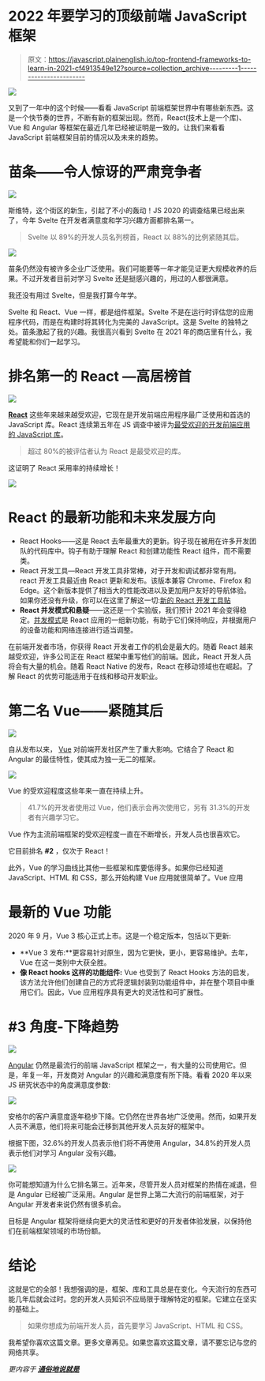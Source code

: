 # 2022 年要学习的顶级前端 JavaScript 框架

> 原文：<https://javascript.plainenglish.io/top-frontend-frameworks-to-learn-in-2021-cf4913549e12?source=collection_archive---------1----------------------->

![](img/b31e276d1c84c21cb2a64b8ab176a8db.png)

又到了一年中的这个时候——看看 JavaScript 前端框架世界中有哪些新东西。这是一个快节奏的世界，不断有新的框架出现。然而，React(技术上是一个库)、Vue 和 Angular 等框架在最近几年已经被证明是一致的。让我们来看看 JavaScript 前端框架目前的情况以及未来的趋势。

# 苗条——令人惊讶的严肃竞争者

![](img/b7650c7857a40b91ecf120eda6eee23f.png)

斯维特，这个街区的新生，引起了不小的轰动！JS 2020 的调查结果已经出来了，今年 Svelte 在开发者满意度和学习兴趣方面都排名第一。

> Svelte 以 89%的开发人员名列榜首，React 以 88%的比例紧随其后。

![](img/ba83b8250f593c6ca480d443854b6be5.png)

苗条仍然没有被许多企业广泛使用。我们可能要等一年才能见证更大规模收养的后果。不过开发者目前对学习 Svelte 还是挺感兴趣的，用过的人都很满意。

我还没有用过 Svelte，但是我打算今年学。

Svelte 和 React、Vue 一样，都是组件框架。Svelte 不是在运行时评估您的应用程序代码，而是在构建时将其转化为完美的 JavaScript。这是 Svelte 的独特之处。苗条激起了我的兴趣。我很高兴看到 Svelte 在 2021 年的商店里有什么，我希望能和你们一起学习。

# 排名第一的 React —高居榜首

![](img/5c2701d78bd3b41e9820452d97eea354.png)

[**React**](https://github.com/facebook/react/) 这些年来越来越受欢迎，它现在是开发前端应用程序最广泛使用和首选的 JavaScript 库。React 连续第五年在 JS 调查中被评为[最受欢迎的开发前端应用的 JavaScript 库](https://2020.stateofjs.com/en-US/technologies/front-end-frameworks/)。

> 超过 80%的被评估者认为 React 是最受欢迎的库。

这证明了 React 采用率的持续增长！

![](img/fff8e68c1dd21c2427533cd4326a9347.png)

# React 的最新功能和未来发展方向

*   React Hooks——这是 React 去年最重大的更新。钩子现在被用在许多开发团队的代码库中。钩子有助于理解 React 和创建功能性 React 组件，而不需要类。
*   React 开发工具—React 开发工具非常棒，对于开发和调试都非常有用。react 开发工具最近由 React 更新和发布。该版本兼容 Chrome、Firefox 和 Edge。这个新版本提供了相当大的性能改进以及更加用户友好的导航体验。如果你还没有升级，你可以在这里了解这一切:[新的 React 开发工具贴](https://reactjs.org/blog/2019/08/15/new-react-devtools.html)
*   **React 并发模式和悬疑**——这还是一个实验版，我们预计 2021 年会变得稳定。[并发模式](https://reactjs.org/docs/concurrent-mode-intro.html)是 React 应用的一组新功能，有助于它们保持响应，并根据用户的设备功能和网络连接进行适当调整。

在前端开发者市场，你获得 React 开发者工作的机会是最大的。随着 React 越来越受欢迎，许多公司正在 React 框架中重写他们的前端。因此，React 开发人员将会有大量的机会。随着 React Native 的发布，React 在移动领域也在崛起。了解 React 的优势可能适用于在线和移动开发职业。

# 第二名 Vue——紧随其后

![](img/5be68c8bc24cbf7ffcf860eeb8f025c9.png)

自从发布以来， [Vue](https://vuejs.org/) 对前端开发社区产生了重大影响。它结合了 React 和 Angular 的最佳特性，使其成为独一无二的框架。

![](img/2ddd0e2d635c335a756132f1ac63a203.png)

Vue 的受欢迎程度这些年来一直在持续上升。

> 41.7%的开发者使用过 Vue，他们表示会再次使用它，另有 31.3%的开发者有兴趣学习它。

Vue 作为主流前端框架的受欢迎程度一直在不断增长，开发人员也很喜欢它。

它目前排名 **#2** ，仅次于 React！

此外，Vue 的学习曲线比其他一些框架和库要低得多。如果你已经知道 JavaScript、HTML 和 CSS，那么开始构建 Vue 应用就很简单了。Vue 应用

# 最新的 Vue 功能

2020 年 9 月，Vue 3 核心正式上市。这是一个稳定版本，包括以下更新:

*   **Vue 3 发布:**更容易针对原生，因为它更快，更小，更容易维护。去年，Vue 在这一类别中大获全胜。
*   **像 React hooks 这样的功能组件:** Vue 也受到了 React Hooks 方法的启发，该方法允许他们创建自己的方式将逻辑封装到功能组件中，并在整个项目中重用它们。因此，Vue 应用程序具有更大的灵活性和可扩展性。

# #3 角度-下降趋势

![](img/17e925d5b3c172cf9ed9f711d8134edc.png)

[Angular](https://angular.io/) 仍然是最流行的前端 JavaScript 框架之一，有大量的公司使用它。但是，年复一年，开发商对 Angular 的兴趣和满意度有所下降。看看 2020 年以来 JS 研究状态中的角度满意度参数:

![](img/255b1a104220807ad5c576ed9a97a02e.png)

安格尔的客户满意度逐年稳步下降。它仍然在世界各地广泛使用。然而，如果开发人员不满意，他们将来可能会迁移到其他开发人员友好的框架中。

根据下图，32.6%的开发人员表示他们将不再使用 Angular，34.8%的开发人员表示他们对学习 Angular 没有兴趣。

![](img/30be8cabb394392bee37b174bbb8b30f.png)

你可能想知道为什么它排名第三。近年来，尽管开发人员对框架的热情在减退，但是 Angular 已经被广泛采用。Angular 是世界上第二大流行的前端框架，对于 Angular 开发者来说仍然有很多机会。

目标是 Angular 框架将继续向更大的灵活性和更好的开发者体验发展，以保持他们在前端框架领域的市场份额。

# 结论

这就是它的全部！我想强调的是，框架、库和工具总是在变化。今天流行的东西可能几年后就会过时。您的开发人员知识不应局限于理解特定的框架。它建立在坚实的基础上。

> 如果你想成为前端开发人员，首先要学习 JavaScript、HTML 和 CSS。

我希望你喜欢这篇文章。更多文章再见。如果您喜欢这篇文章，请不要忘记与您的网络共享。

*更内容于* [***通俗地说就是***](http://plainenglish.io/)